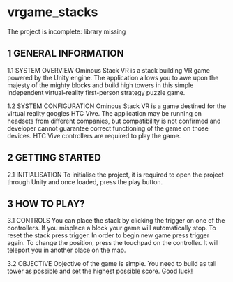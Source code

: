 # vrgame_stacks

The project is incomplete: library missing

1	GENERAL INFORMATION
---
1.1	SYSTEM OVERVIEW
Ominous Stack VR is a stack building VR game powered by the Unity engine. The application allows you to awe upon the majesty of the mighty blocks and build high towers in this simple independent virtual-reality first-person strategy puzzle game. 

1.2	SYSTEM CONFIGURATION
Ominous Stack VR is a game destined for the virtual reality googles HTC Vive. The application may be running on headsets from different companies, but compatibility is not confirmed and developer cannot guarantee correct functioning of the game on those devices.  HTC Vive controllers are required to play the game. 


2	GETTING STARTED
---
2.1	INITIALISATION
To initialise the project, it is required to open the project through Unity and once loaded, press the play button. 


3	HOW TO PLAY?
---
3.1	CONTROLS
You can place the stack by clicking the trigger on one of the controllers. If you misplace a block your game will automatically stop. To reset the stack press trigger. In order to begin new game press trigger again. 
To change the position, press the touchpad on the controller. It will teleport you in another place on the map. 

3.2	OBJECTIVE
Objective of the game is simple. You need to build as tall tower as possible and set the highest possible score. Good luck! 


